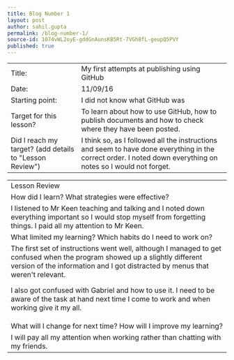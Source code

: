 ```yaml
---
title: Blog Number 1
layout: post
author: sahil.gupta
permalink: /blog-number-1/
source-id: 1074vWL2oyE-gddGnAunsKB5Rt-7VGh8fL-geupQ5PVY
published: true
---
```

<table>
  <tr>
    <td>Title:</td>
    <td>My first attempts at publishing using GitHub  </td>
  </tr>
  <tr>
    <td>Date:</td>
    <td>11/09/16</td>
  </tr>
  <tr>
    <td>Starting point:</td>
    <td>I did not know what GitHub was</td>
  </tr>
  <tr>
    <td>Target for this lesson?</td>
    <td>To learn about how to use GitHub, how to publish documents and how to check where they have been posted.</td>
  </tr>
  <tr>
    <td>Did I reach my target? 
(add details to "Lesson Review")</td>
    <td>I think so, as I followed all the instructions and seem to have done everything in the correct order. I noted down everything on notes so I would not forget.</td>
  </tr>
</table>


<table>
  <tr>
    <td>Lesson Review</td>
  </tr>
  <tr>
    <td>How did I learn? What strategies were effective? </td>
  </tr>
  <tr>
    <td>I listened to Mr Keen teaching and talking and I noted down everything important so I would stop myself from forgetting things. I paid all my attention to Mr Keen.</td>
  </tr>
  <tr>
    <td>What limited my learning? Which habits do I need to work on? </td>
  </tr>
  <tr>
    <td>The first set of instructions went well, although I managed to get confused when the program showed up a slightly different version of the information and I got distracted by menus that weren't relevant.  

I also got confused with Gabriel and how to use it. I need to be aware of the task at hand next time I come to work and when working give it my all.

</td>
  </tr>
  <tr>
    <td>What will I change for next time? How will I improve my learning?</td>
  </tr>
  <tr>
    <td>I will pay all my attention when working rather than chatting with my friends.</td>
  </tr>
</table>


